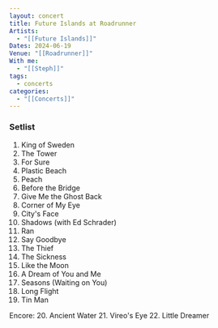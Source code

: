 ```yaml
---
layout: concert
title: Future Islands at Roadrunner
Artists:
  - "[[Future Islands]]"
Dates: 2024-06-19
Venue: "[[Roadrunner]]"
With me:
  - "[[Steph]]"
tags:
  - concerts
categories:
  - "[[Concerts]]"
---
```


### Setlist
1. King of Sweden
2. The Tower
3. For Sure
4. Plastic Beach
5. Peach
6. Before the Bridge
7. Give Me the Ghost Back
8. Corner of My Eye
9. City's Face
10. Shadows (with Ed Schrader)
11. Ran
12. Say Goodbye
13. The Thief
14. The Sickness
15. Like the Moon
16. A Dream of You and Me
17. Seasons (Waiting on You)
18. Long Flight
19. Tin Man

Encore:
20. Ancient Water
21. Vireo's Eye
22. Little Dreamer
